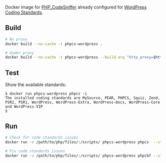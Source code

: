 Docker image for [PHP_CodeSniffer](https://github.com/squizlabs/PHP_CodeSniffer) already configured for [WordPress Coding Standards](https://github.com/WordPress-Coding-Standards/WordPress-Coding-Standards).

## Build

```bash
# No proxy
docker build --no-cache -t phpcs-wordpress .

# Under proxy
docker build --no-cache -t phpcs-wordpress --build-arg "http_proxy=$http_proxy" .
```

## Test

Show the available standards:

```console
$ docker run phpcs-wordpress phpcs -i
The installed coding standards are MySource, PEAR, PHPCS, Squiz, Zend, PSR2, PSR1, WordPress, WordPress-Extra, WordPress-Docs, WordPress-Core and WordPress-VIP
$
```

## Run

```bash
# Check for code standards issues
docker run -v /path/to/php/files/:/scripts/ phpcs-wordpress phpcs  --standard=WordPress-Core /scripts/

# Fix code standards issues
docker run -v /path/to/php/files/:/scripts/ phpcs-wordpress phpcbf --standard=WordPress-Core /scripts/
```
